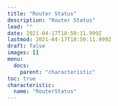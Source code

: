 ```yaml
---
title: "Router Status"
description: "Router Status"
lead: ""
date: 2021-04-17T18:50:11.999Z
lastmod: 2021-04-17T18:50:11.999Z
draft: false
images: []
menu:
  docs:
    parent: "characteristic"
toc: true
characteristic:
  name: "RouterStatus"
---
```

